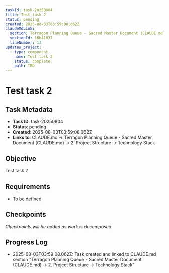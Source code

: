 ```yaml
---
taskId: task-20250804
title: Test task 2
status: pending
created: 2025-08-03T03:59:08.062Z
claudeMdLink:
  section: Terragon Planning Queue - Sacred Master Document (CLAUDE.md) → 2. Project Structure → Technology Stack
  sectionId: 16b41037
  lineNumber: 13
updates_project:
  - type: component
    name: Test task 2
    status: complete
    path: TBD
---
```


# Test task 2

## Task Metadata
- **Task ID**: task-20250804
- **Status**: pending
- **Created**: 2025-08-03T03:59:08.062Z
- **Links to**: CLAUDE.md → Terragon Planning Queue - Sacred Master Document (CLAUDE.md) → 2. Project Structure → Technology Stack

## Objective
Test task 2

## Requirements
- To be defined

## Checkpoints
*Checkpoints will be added as work is decomposed*

## Progress Log
- 2025-08-03T03:59:08.062Z: Task created and linked to CLAUDE.md section "Terragon Planning Queue - Sacred Master Document (CLAUDE.md) → 2. Project Structure → Technology Stack"
